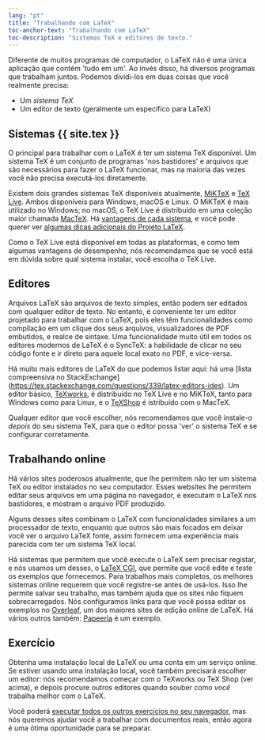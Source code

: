 ```yaml
---
lang: "pt"
title: "Trabalhando com LaTeX"
toc-anchor-text: "Trabalhando com LaTeX"
toc-description: "Sistemas TeX e editores de texto."
---
```


Diferente de muitos programas de computador, o LaTeX não é uma única aplicação
que contém 'tudo em um'.  Ao invés disso, há diversos programas que trabalham
juntos.  Podemos dividi-los em duas coisas que você realmente precisa:

- Um _sistema TeX_
- Um editor de texto (geralmente um específico para LaTeX)

## Sistemas {{ site.tex }}

O principal para trabalhar com o LaTeX é ter um sistema TeX disponível.  Um
sistema TeX é um conjunto de programas 'nos bastidores' e arquivos que são
necessários para fazer o LaTeX funcionar, mas na maioria das vezes você não
precisa executá-los diretamente.

Existem dois grandes sistemas TeX disponíveis atualmente,
[MiKTeX](https://www.miktex.org) e [TeX Live](https://tug.org/texlive).  Ambos
disponíveis para Windows, macOS e Linux.  O MiKTeX é mais utilizado no Windows;
no macOS, o TeX Live é distribuído em uma coleção maior chamada
[MacTeX](http://www.tug.org/mactex/).
Há [vantagens de cada sistema](https://tex.stackexchange.com/questions/20036),
e você pode querer ver
[algumas dicas adicionais do Projeto LaTeX](https://www.latex-project.org/get/).

Como o TeX Live está disponível em todas as plataformas, e como tem algumas
vantagens de desempenho, nós recomendamos que se você está em dúvida sobre qual
sistema instalar, você escolha o TeX Live.

## Editores

Arquivos LaTeX são arquivos de texto simples, então podem ser editados com
qualquer editor de texto.  No entanto, é conveniente ter um editor projetado
para trabalhar com o LaTeX, pois eles têm funcionalidades como compilação em
um clique dos seus arquivos, visualizadores de PDF embutidos, e realce de
sintaxe.  Uma funcionalidade muito útil em todos os editores modernos de LaTeX
é o SyncTeX:  a habilidade de clicar no seu código fonte e ir direto para aquele
local exato no PDF, e vice-versa.

Há muito mais editores de LaTeX do que podemos listar aqui:  há uma [lista
compreensiva no StackExchange]
(https://tex.stackexchange.com/questions/339/latex-editors-ides).
Um editor básico, [TeXworks](https://tug.org/texworks), é distribuído no
TeX Live e no MiKTeX, tanto para Windows como para Linux, e o
[TeXShop](https://pages.uoregon.edu/koch/texshop/) é istribuído com o MacTeX.

Qualquer editor que você escolher, nós recomendamos que você instale-o _depois_
do seu sistema TeX, para que o editor possa 'ver' o sistema TeX e se configurar
corretamente.

## Trabalhando online

Há vários sites poderosos atualmente, que lhe permitem não ter um sistema TeX
ou editor instalados no seu computador.  Esses websites lhe permitem editar seus
arquivos em uma página no navegador, e executam o LaTeX nos bastidores, e
mostram o arquivo PDF produzido.

Alguns desses sites combinam o LaTeX com funcionalidades similares a um
processador de texto, enquanto que outros são mais focados em deixar você ver
o arquivo LaTeX fonte, assim fornecem uma experiência mais parecida com ter um
sistema TeX local.

Há sistemas que permitem que você execute o LaTeX sem precisar registar, e nós
usamos um desses, o [LaTeX CGI](https://latexcgi.xyz), que permite que você
edite e teste os exemplos que fornecemos.  Para trabalhos mais completos, os
melhores sistemas online requerem que você registre-se antes de usá-los.  Isso
lhe permite salvar seu trabalho, mas também ajuda que os sites não fiquem
sobrecarregados.  Nós configuramos links para que você possa editar os exemplos
no [Overleaf](https://www.overleaf.com), um dos maiores sites de edição online
de LaTeX.  Há vários outros também: [Papeeria](https://papeeria.com/) é um
exemplo.

## Exercício

Obtenha uma instalação local de LaTeX _ou_ uma conta em um serviço online.
Se estiver usando uma instalação local, você também precisará escolher um
editor: nós recomendamos começar com o TeXworks ou TeX Shop (ver acima), e
depois procure outros editores quando souber como _você_ trabalha melhor com
o LaTeX.

Você poderá [executar todos os outros exercícios no seu navegador](help.md),
mas nós queremos ajudar você a trabalhar com documentos reais, então agora é
uma ótima oportunidade para se preparar.
